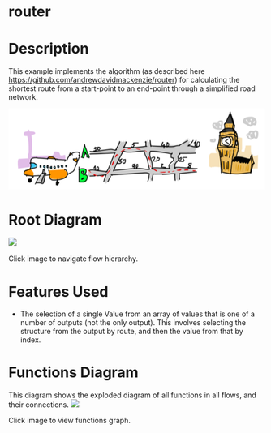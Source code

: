 router
==

Description
===
This example implements the algorithm (as described here https://github.com/andrewdavidmackenzie/router) for
calculating the shortest route from a start-point to an end-point through a simplified road 
network.

![Road route London Heathrow to City Center](LHR_to_LON.png)

Root Diagram
===
<a href="root.dot.svg" target="_blank"><img src="root.dot.svg"></a>

Click image to navigate flow hierarchy.

Features Used
===
* The selection of a single Value from an array of values that is one of a number of outputs (not the only 
output). This involves selecting the structure from the output by route, and then the value from that by index. 

Functions Diagram
===
This diagram shows the exploded diagram of all functions in all flows, and their connections.
<a href="functions.dot.svg" target="_blank"><img src="functions.dot.svg"></a>

Click image to view functions graph.